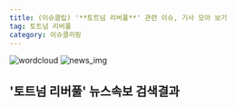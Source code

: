 ```yaml
---
title: (이슈클립) '**토트넘 리버풀**' 관련 이슈, 기사 모아 보기
tag: 토트넘 리버풀
category: 이슈클리핑
---
```

![wordcloud](https://s3.ap-northeast-2.amazonaws.com/lyrics101-wordcloud/2018-09-16-1537026629.png)
![news_img](https://user-images.githubusercontent.com/42597476/44507050-1206f400-a6e4-11e8-8d98-7ffbfebb353f.png)
## **'**토트넘 리버풀**'** 뉴스속보 검색결과


